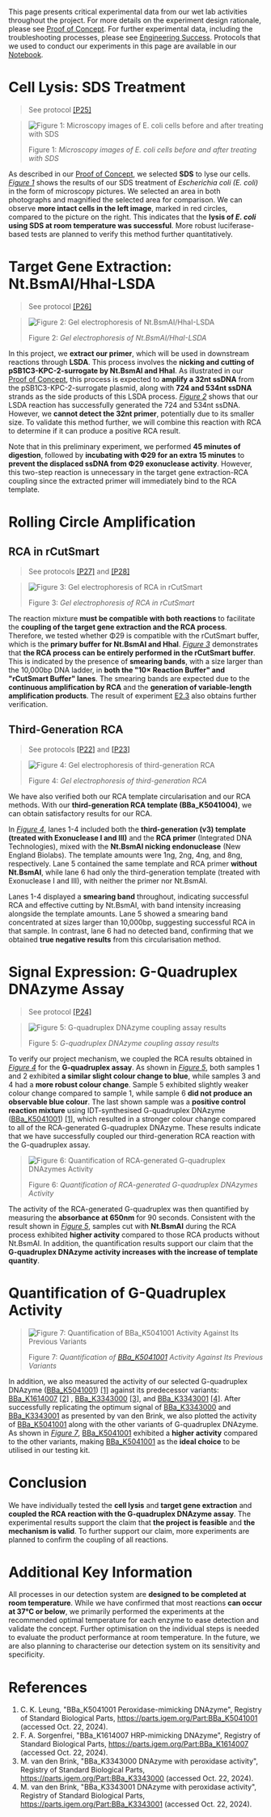 This page presents critical experimental data from our wet lab activities throughout the project. For more details on the experiment design rationale, please see [Proof of Concept](/proof-of-concept). For further experimental data, including the troubleshooting processes, please see [Engineering Success](/engineering). Protocols that we used to conduct our experiments in this page are available in our [Notebook](/notebook).  

# Cell Lysis: SDS Treatment
> See protocol [[P25]](/notebook#p25)  

<blockquote id="figure-1">

![Figure 1: Microscopy images of *E. coli* cells before and after treating with SDS](/assets/results-images/p25.png)  

Figure 1: *Microscopy images of E. coli cells before and after treating with SDS*  

</blockquote>

As described in our [Proof of Concept](/proof-of-concept#cell-lysis), we selected **SDS** to lyse our cells. *[Figure 1](#figure-1)* shows the results of our SDS treatment of *Escherichia coli (E. coli)* in the form of microscopy pictures. We selected an area in both photographs and magnified the selected area for comparison. We can observe **more intact cells in the left image**, marked in red circles, compared to the picture on the right. This indicates that the **lysis of *E. coli* using SDS at room temperature was successful**. More robust luciferase-based tests are planned to verify this method further quantitatively.  

# Target Gene Extraction: Nt.BsmAI/HhaI-LSDA
> See protocol [[P26]](/notebook#p26)

<blockquote id="figure-2">

![Figure 2: Gel electrophoresis of Nt.BsmAI/HhaI-LSDA](/assets/results-images/p26.png)  

Figure 2: *Gel electrophoresis of Nt.BsmAI/HhaI-LSDA*  

</blockquote>

In this project, we **extract our primer**, which will be used in downstream reactions through **LSDA**. This process involves the **nicking and cutting of pSB1C3-KPC-2-surrogate by Nt.BsmAI and HhaI**. As illustrated in our [Proof of Concept](/proof-of-concept#target-gene-extraction), this process is expected to **amplify a 32nt ssDNA** from the pSB1C3-KPC-2-surrogate plasmid, along with **724 and 534nt ssDNA** strands as the side products of this LSDA process. *[Figure 2](#figure-2)* shows that our LSDA reaction has successfully generated the 724 and 534nt ssDNA. However, we **cannot detect the 32nt primer**, potentially due to its smaller size. To validate this method further, we will combine this reaction with RCA to determine if it can produce a positive RCA result.  

Note that in this preliminary experiment, we performed **45 minutes of digestion**, followed by **incubating with Φ29 for an extra 15 minutes** to **prevent the displaced ssDNA from Φ29 exonuclease activity**. However, this two-step reaction is unnecessary in the target gene extraction-RCA coupling since the extracted primer will immediately bind to the RCA template.  

# Rolling Circle Amplification

## RCA in rCutSmart
> See protocols [[P27]](/notebook#p27) and [[P28]](/notebook#p28)

<blockquote id="figure-3">

![Figure 3: Gel electrophoresis of RCA in rCutSmart](/assets/results-images/p27-p28.png)  

Figure 3: *Gel electrophoresis of RCA in rCutSmart*  

</blockquote>

The reaction mixture **must be compatible with both reactions** to facilitate the **coupling of the target gene extraction and the RCA process**. Therefore, we tested whether Φ29 is compatible with the rCutSmart buffer, which is the **primary buffer for Nt.BsmAI and HhaI**. *[Figure 3](#figure-3)* demonstrates that **the RCA process can be entirely performed in the rCutSmart buffer**. This is indicated by the presence of **smearing bands**, with a size larger than the 10,000bp DNA ladder, in **both the "10× Reaction Buffer" and "rCutSmart Buffer" lanes**. The smearing bands are expected due to the **continuous amplification by RCA** and the **generation of variable-length amplification products**. The result of experiment [E2.3](/engineering#e2-3-first-generation-rca-in-rcutsmart-buffer-without-dtt) also obtains further verification.  

## Third-Generation RCA
> See protocols [[P22]](/notebook#p22) and [[P23]](/notebook#p23)

<blockquote id="figure-4">

![Figure 4: Gel electrophoresis of third-generation RCA](/assets/results-images/p22-p23.png)  

Figure 4: *Gel electrophoresis of third-generation RCA*  

</blockquote>

We have also verified both our RCA template circularisation and our RCA methods. With our **third-generation RCA template (BBa_K5041004)**, we can obtain satisfactory results for our RCA.  

In *[Figure 4](#figure-4)*, lanes 1-4 included both the **third-generation (v3) template (treated with Exonuclease I and III)** and the **RCA primer** (Integrated DNA Technologies), mixed with the **Nt.BsmAI nicking endonuclease** (New England Biolabs). The template amounts were 1ng, 2ng, 4ng, and 8ng, respectively. Lane 5 contained the same template and RCA primer **without Nt.BsmAI**, while lane 6 had only the third-generation template (treated with Exonuclease I and III), with neither the primer nor Nt.BsmAI.  

Lanes 1-4 displayed a **smearing band** throughout, indicating successful RCA and effective cutting by Nt.BsmAI, with band intensity increasing alongside the template amounts. Lane 5 showed a smearing band concentrated at sizes larger than 10,000bp, suggesting successful RCA in that sample. In contrast, lane 6 had no detected band, confirming that we obtained **true negative results** from this circularisation method.  

# Signal Expression: G-Quadruplex DNAzyme Assay
> See protocol [[P24]](/notebook#p24)

<blockquote id="figure-5">

![Figure 5: G-quadruplex DNAzyme coupling assay results](/assets/results-images/p24.png)  

Figure 5: *G-quadruplex DNAzyme coupling assay results*  

</blockquote>

To verify our project mechanism, we coupled the RCA results obtained in *[Figure 4](#figure-4)* for the **G-quadruplex assay**. As shown in *[Figure 5](#figure-5)*, both samples 1 and 2 exhibited **a similar slight colour change to blue**, while samples 3 and 4 had a **more robust colour change**. Sample 5 exhibited slightly weaker colour change compared to sample 1, while sample 6 **did not produce an observable blue colour**. The last shown sample was a **positive control reaction mixture** using IDT-synthesised G-quadruplex DNAzyme ([BBa_K5041001](https://parts.igem.org/Part:BBa_K5041001)) [[1]](#reference-1), which resulted in a stronger colour change compared to all of the RCA-generated G-quadruplex DNAzyme. These results indicate that we have successfully coupled our third-generation RCA reaction with the G-quadruplex assay.  

<blockquote id="figure-6">

![Figure 6: Quantification of RCA-generated G-quadruplex DNAzymes Activity](/assets/results-images/p29.png)

Figure 6: *Quantification of RCA-generated G-quadruplex DNAzymes Activity*  

</blockquote>

The activity of the RCA-generated G-quadruplex was then quantified by measuring the **absorbance at 650nm** for 90 seconds. Consistent with the result shown in *[Figure 5](#figure-5)*, samples cut with **Nt.BsmAI** during the RCA process exhibited **higher activity** compared to those RCA products without Nt.BsmAI. In addition, the quantification results support our claim that the **G-quadruplex DNAzyme activity increases with the increase of template quantity**.  

# Quantification of G-Quadruplex Activity

<blockquote id="figure-7">

![Figure 7: Quantification of [BBa_K5041001](https://parts.igem.org/Part:BBa_K5041001) Activity Against Its Previous Variants](/assets/results-images/p30.png)

Figure 7: *Quantification of [BBa_K5041001](https://parts.igem.org/Part:BBa_K5041001) Activity Against Its Previous Variants*  

</blockquote>

In addition, we also measured the activity of our selected G-quadruplex DNAzyme ([BBa_K5041001](https://parts.igem.org/Part:BBa_K5041001)) [[1]](#reference-1) against its predecessor variants: [BBa_K1614007](https://parts.igem.org/Part:BBa_K1614007) [[2]](#reference-2) , [BBa_K3343000](https://parts.igem.org/Part:BBa_K3343000) [[3]](#reference-3), and [BBa_K3343001](https://parts.igem.org/Part:BBa_K3343001) [[4]](#reference-4). After successfully replicating the optimum signal of [BBa_K3343000](https://parts.igem.org/Part:BBa_K3343000) and [BBa_K3343001](https://parts.igem.org/Part:BBa_K3343001) as presented by van den Brink, we also plotted the activity of [BBa_K5041001](https://parts.igem.org/Part:BBa_K5041001) along with the other variants of G-quadruplex DNAzyme. As shown in *[Figure 7](#figure-7)*, [BBa_K5041001](https://parts.igem.org/Part:BBa_K5041001) exhibited a **higher activity** compared to the other variants, making [BBa_K5041001](https://parts.igem.org/Part:BBa_K5041001) as the **ideal choice** to be utilised in our testing kit.  

# Conclusion

We have individually tested the **cell lysis** and **target gene extraction** and **coupled the RCA reaction with the G-quadruplex DNAzyme assay**. The experimental results support the claim that **the project is feasible** and **the mechanism is valid**. To further support our claim, more experiments are planned to confirm the coupling of all reactions.  

# Additional Key Information

All processes in our detection system are **designed to be completed at room temperature**. While we have confirmed that most reactions **can occur at 37°C or below**, we primarily performed the experiments at the recommended optimal temperature for each enzyme to ease detection and validate the concept. Further optimisation on the individual steps is needed to evaluate the product performance at room temperature. In the future, we are also planning to characterise our detection system on its sensitivity and specificity.  

# References

1. C. K. Leung, "BBa_K5041001 Peroxidase-mimicking DNAzyme", Registry of Standard Biological Parts, https://parts.igem.org/Part:BBa_K5041001 (accessed Oct. 22, 2024).  
2. F. A. Sorgenfrei, "BBa_K1614007 HRP-mimicking DNAzyme", Registry of Standard Biological Parts, https://parts.igem.org/Part:BBa_K1614007 (accessed Oct. 22, 2024).  
3. M. van den Brink, "BBa_K3343000 DNAzyme with peroxidase activity", Registry of Standard Biological Parts, https://parts.igem.org/Part:BBa_K3343000 (accessed Oct. 22, 2024).  
4. M. van den Brink, "BBa_K3343001 DNAzyme with peroxidase activity", Registry of Standard Biological Parts, https://parts.igem.org/Part:BBa_K3343001 (accessed Oct. 22, 2024).  